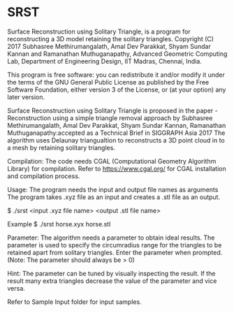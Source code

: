 # SRST 

Surface Reconstruction using Solitary Triangle, is a program for reconstructing a 3D model retaining the solitary triangles.
Copyright (C) 2017 Subhasree Methirumangalath, Amal Dev Parakkat, Shyam Sundar Kannan and Ramanathan Muthuganapathy, Advanced Geometric Computing Lab, Department of Engineering Design, IIT Madras, Chennai, India.

This program is free software: you can redistribute it and/or modify
it under the terms of the GNU General Public License as published by
the Free Software Foundation, either version 3 of the License, or
(at your option) any later version.

Surface Reconstruction using Solitary Triangle is proposed in the paper - Reconstruction using a simple triangle removal approach by Subhasree Methirumangalath, Amal Dev Parakkat, Shyam Sundar Kannan, Ramanathan Muthuganapathy:accepted as a Technical Brief in SIGGRAPH Asia 2017
The algorithm uses Delaunay triangualtion to reconstructs a 3D point cloud in to a mesh by retaining solitary triangles.

Compilation:
The code needs CGAL (Computational Geometry Algorithm Library) for compilation. 
Refer to https://www.cgal.org/ for CGAL installation and compilation process.

Usage: 
The program needs the input and output file names as arguments
The program takes .xyz file as an input and creates a .stl file as an output.

$ ./srst <input .xyz file name> <output .stl file name>

Example
$ ./srst horse.xyx horse.stl

Parameter: 
The algorithm needs a parameter to obtain ideal results.
The parameter is used to specify the circumradius range for the triangles to be retained apart from solitary triangles.
Enter the parameter when prompted. (Note: The parameter should always be > 0)

Hint: The parameter can be tuned by visually inspecting the result. 
If the result many extra triangles decrease the value of the parameter and vice versa.

Refer to Sample Input folder for input samples.

